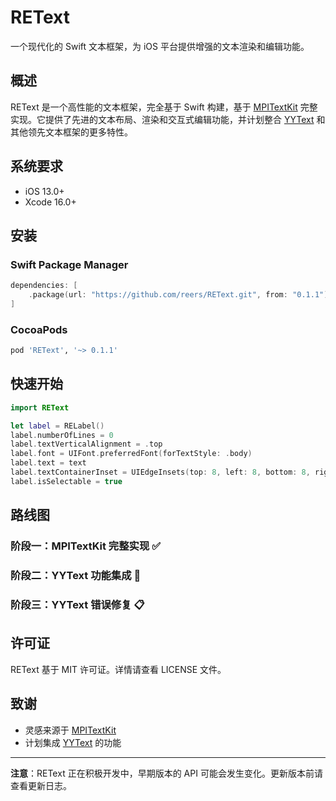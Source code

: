 # REText

一个现代化的 Swift 文本框架，为 iOS 平台提供增强的文本渲染和编辑功能。

## 概述

REText 是一个高性能的文本框架，完全基于 Swift 构建，基于 [MPITextKit](https://github.com/meitu/MPITextKit) 完整实现。它提供了先进的文本布局、渲染和交互式编辑功能，并计划整合 [YYText](https://github.com/ibireme/YYText) 和其他领先文本框架的更多特性。

## 系统要求

- iOS 13.0+
- Xcode 16.0+

## 安装

### Swift Package Manager

```swift
dependencies: [
    .package(url: "https://github.com/reers/REText.git", from: "0.1.1")
]
```

### CocoaPods

```ruby
pod 'REText', '~> 0.1.1'
```

## 快速开始

```swift
import REText

let label = RELabel()
label.numberOfLines = 0
label.textVerticalAlignment = .top
label.font = UIFont.preferredFont(forTextStyle: .body)
label.text = text
label.textContainerInset = UIEdgeInsets(top: 8, left: 8, bottom: 8, right: 8)
label.isSelectable = true
```

## 路线图

### 阶段一：MPITextKit 完整实现 ✅
### 阶段二：YYText 功能集成 🚧
### 阶段三：YYText 错误修复 📋

## 许可证

REText 基于 MIT 许可证。详情请查看 LICENSE 文件。

## 致谢

- 灵感来源于 [MPITextKit](https://github.com/meitu/MPITextKit)
- 计划集成 [YYText](https://github.com/ibireme/YYText) 的功能

---

**注意**：REText 正在积极开发中，早期版本的 API 可能会发生变化。更新版本前请查看更新日志。
